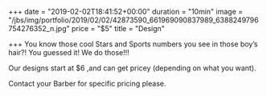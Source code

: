 +++
date = "2019-02-02T18:41:52+00:00"
duration = "10min"
image = "/jbs/img/portfolio/2019/02/02/42873590_661969090837989_6388249796754276352_n.jpg"
price = "$5"
title = "Design"

+++
You know those cool Stars and Sports numbers you see in those boy’s hair?! You guessed it! We do those!!!

Our designs start at $6 ,and can get pricey (depending on what you want).

Contact your Barber for specific pricing please.
